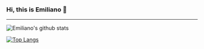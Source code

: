 ### Hi, this is Emiliano 👋

----

![Emiliano's github stats](https://github-readme-stats.vercel.app/api?username=esune&show_icons=true?theme=gotham)

[![Top Langs](https://github-readme-stats.vercel.app/api/top-langs/?username=esune&layout=compact)](https://github.com/anuraghazra/esune)


<!--
**esune/esune** is a ✨ _special_ ✨ repository because its `README.md` (this file) appears on your GitHub profile.

Here are some ideas to get you started:

- 🔭 I’m currently working on ...
- 🌱 I’m currently learning ...
- 👯 I’m looking to collaborate on ...
- 🤔 I’m looking for help with ...
- 💬 Ask me about ...
- 📫 How to reach me: ...
- 😄 Pronouns: ...
- ⚡ Fun fact: ...
-->
